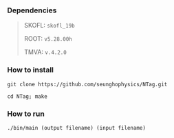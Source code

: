 ### Dependencies

> SKOFL: `skofl_19b`
> 
> ROOT: `v5.28.00h`
> 
> TMVA: `v.4.2.0`

### How to install
```
git clone https://github.com/seunghophysics/NTag.git
```
```
cd NTag; make
```

### How to run
```
./bin/main (output filename) (input filename)
```
